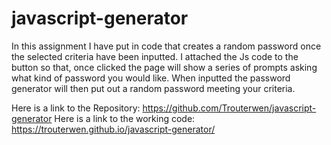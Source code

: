 # javascript-generator
In this assignment I have put in code that creates a random password once the selected criteria have been inputted. I attached the Js code to the button so that, once clicked the page will show a series of prompts asking what kind of password you would like. When inputted the password generator will then put out a random password meeting your criteria. 

Here is a link to the Repository: https://github.com/Trouterwen/javascript-generator 
Here is a link to the working code: https://trouterwen.github.io/javascript-generator/ 
